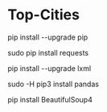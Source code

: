 # Top-Cities

pip install --upgrade pip

sudo pip install requests

pip install --upgrade lxml

sudo -H pip3 install pandas

pip install BeautifulSoup4
